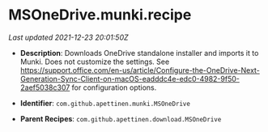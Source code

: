 # MSOneDrive.munki.recipe

_Last updated 2021-12-23 20:01:50Z_

- **Description**: Downloads OneDrive standalone installer and imports it to Munki. Does not customize the settings. See https://support.office.com/en-us/article/Configure-the-OneDrive-Next-Generation-Sync-Client-on-macOS-eadddc4e-edc0-4982-9f50-2aef5038c307 for configuration options.

- **Identifier**: `com.github.apettinen.munki.MSOneDrive`

- **Parent Recipes**: `com.github.apettinen.download.MSOneDrive`
